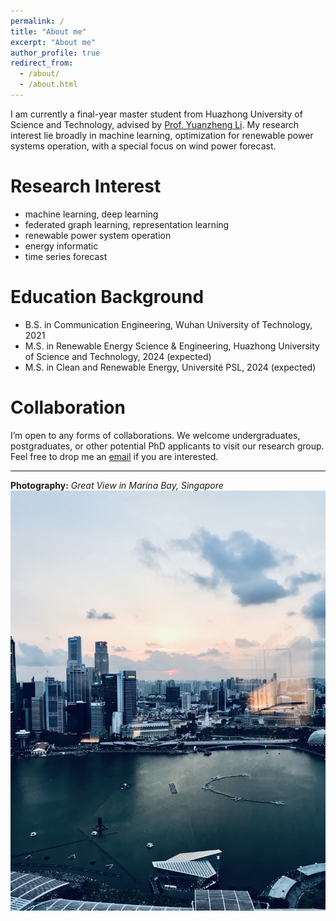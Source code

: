 ```yaml
---
permalink: /
title: "About me"
excerpt: "About me"
author_profile: true
redirect_from: 
  - /about/
  - /about.html
---
```


I am currently a final-year master student from Huazhong University of Science and Technology, advised by [Prof. Yuanzheng Li](https://ieeexplore.ieee.org/author/37085523933). My research interest lie broadly in machine learning, optimization for renewable power systems operation, with a special focus on wind power forecast.

<!-- Recently, I am developing structured neural network-based controllers with provably guarantees on stability and steady-state efficiency for large-scale systems. I’m also working on efficient algorithums to overcome the challenges on sample complexity and explorations in learning for real-world applications (e.g., power systems). -->

Research Interest
======
- machine learning, deep learning
- federated graph learning, representation learning
- renewable power system operation
- energy informatic
- time series forecast

Education Background
======
* B.S. in Communication Engineering, Wuhan University of Technology, 2021
* M.S. in Renewable Energy Science & Engineering, Huazhong University of Science and Technology, 2024 (expected)
* M.S. in Clean and Renewable Energy, Université PSL, 2024 (expected)

Collaboration
======
I’m open to any forms of collaborations. We welcome undergraduates, postgraduates, or other potential PhD applicants to visit our research group. Feel free to drop me an [email](jasondean910@outlook.com) if you are interested.

------
**Photography:**
*Great View in Marina Bay, Singapore*
![Great View in Marina Bay, Singapore](/images/singapore.jpg)



